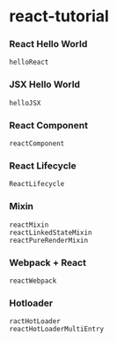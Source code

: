 # react-tutorial





### React Hello World
    helloReact

### JSX Hello World
    helloJSX

### React Component
    reactComponent

### React Lifecycle
    ReactLifecycle

### Mixin
    reactMixin
    reactLinkedStateMixin
    reactPureRenderMixin

### Webpack + React
    reactWebpack

### Hotloader
    ractHotLoader
    reactHotLoaderMultiEntry